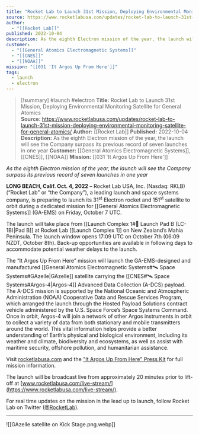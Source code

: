 ```yaml
---
title: "Rocket Lab to Launch 31st Mission, Deploying Environmental Monitoring Satellite for General Atomics  "
source: https://www.rocketlabusa.com/updates/rocket-lab-to-launch-31st-mission-deploying-environmental-monitoring-satellite-for-general-atomics/
author:
  - "[[Rocket Lab]]"
published: 2022-10-04
description: As the eighth Electron mission of the year, the launch will see the Company surpass its previous record of seven launches in one year
customer:
  - "[[General Atomics Electromagnetic Systems]]"
  - "[[CNES]]"
  - "[[NOAA]]"
mission: "[[031 'It Argos Up From Here']]"
tags:
  - launch
  - electron
---
```

>[!summary]
#launch #electron
**Title:** Rocket Lab to Launch 31st Mission, Deploying Environmental Monitoring Satellite for General Atomics  
**Source:** https://www.rocketlabusa.com/updates/rocket-lab-to-launch-31st-mission-deploying-environmental-monitoring-satellite-for-general-atomics/
**Author:** [[Rocket Lab]]
**Published:** 2022-10-04
**Description:** As the eighth Electron mission of the year, the launch will see the Company surpass its previous record of seven launches in one year
**Customer:** [[General Atomics Electromagnetic Systems]], [[CNES]], [[NOAA]]
**Mission:** [[031 'It Argos Up From Here']]

*As the eighth Electron mission of the year, the launch will see the Company surpass its previous record of seven launches in one year*

**LONG BEACH, Calif. Oct. 4, 2022** – Rocket Lab USA, Inc. (Nasdaq: RKLB) (“Rocket Lab” or “the Company”), a leading launch and space systems company, is preparing to launch its 31<sup>st</sup> Electron rocket and 151<sup>st</sup> satellite to orbit during a dedicated mission for [[General Atomics Electromagnetic Systems]] (GA-EMS) on Friday, October 7 UTC.   

The launch will take place from [[Launch Complex 1#🚀 Launch Pad B (LC-1B)|Pad B]] at Rocket Lab [[Launch Complex 1]] on New Zealand’s Mahia Peninsula. The launch window opens 17:09 UTC on October 7th (06:09 NZDT, October 8th). Back-up opportunities are available in following days to accommodate potential weather delays to the launch.

The “It Argos Up From Here” mission will launch the GA-EMS-designed and manufactured [[General Atomics Electromagnetic Systems#🛰️ Space Systems#GAzelle|GAzelle]] satellite carrying the [[CNES#🛰️ Space Systems#Argos-4|Argos-4]] Advanced Data Collection (A-DCS) payload. The A-DCS mission is supported by the National Oceanic and Atmospheric Administration (NOAA) Cooperative Data and Rescue Services Program, which arranged the launch through the Hosted Payload Solutions contract vehicle administered by the U.S. Space Force’s Space Systems Command. Once in orbit, Argos-4 will join a network of other Argos instruments in orbit to collect a variety of data from both stationary and mobile transmitters around the world. This vital information helps provide a better understanding of Earth’s physical and biological environment, including its weather and climate, biodiversity and ecosystems, as well as assist with maritime security, offshore pollution, and humanitarian assistance.

Visit [rocketlabusa.com](https://www.rocketlabusa.com/) and the ["It Argos Up From Here" Press Kit](https://www.rocketlabusa.com/missions/next-mission/) for full mission information.

The launch will be broadcast live from approximately 20 minutes prior to lift-off at [www.rocketlabusa.com/live-stream/](https://www.rocketlabusa.com/live-stream/).

For real time updates on the mission in the lead up to launch, follow Rocket Lab on Twitter ([@RocketLab](https://twitter.com/rocketlab)).

---

![[GAzelle satellite on Kick Stage.png.webp]]